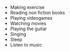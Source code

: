 - Making exercise
- Reading non fiction books
- Playing videogames
- Watching movies
- Playing the guitar
- Singing
- Sleep
- Listen to music
